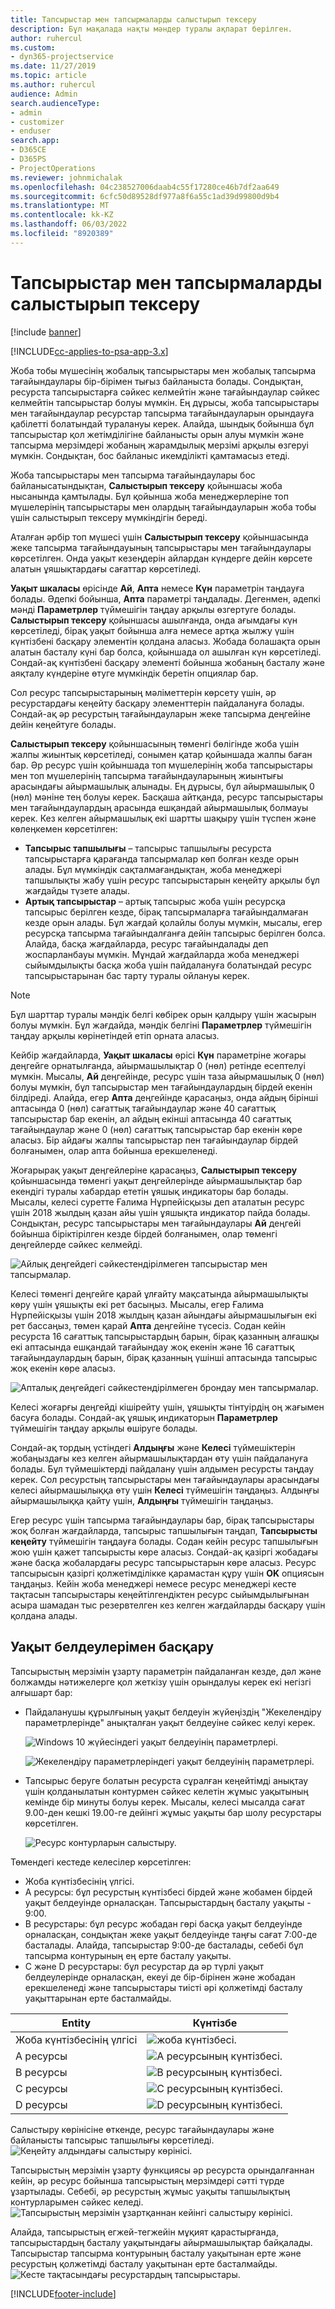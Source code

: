 ```yaml
---
title: Тапсырыстар мен тапсырмаларды салыстырып тексеру
description: Бұл мақалада нақты мәндер туралы ақпарат берілген.
author: ruhercul
ms.custom:
- dyn365-projectservice
ms.date: 11/27/2019
ms.topic: article
ms.author: ruhercul
audience: Admin
search.audienceType:
- admin
- customizer
- enduser
search.app:
- D365CE
- D365PS
- ProjectOperations
ms.reviewer: johnmichalak
ms.openlocfilehash: 04c238527006daab4c55f17280ce46b7df2aa649
ms.sourcegitcommit: 6cfc50d89528df977a8f6a55c1ad39d99800d9b4
ms.translationtype: MT
ms.contentlocale: kk-KZ
ms.lasthandoff: 06/03/2022
ms.locfileid: "8920389"
---
```

# <a name="reconcile-bookings-and-assignments"></a>Тапсырыстар мен тапсырмаларды салыстырып тексеру

[!include [banner](../includes/psa-now-project-operations.md)]

[!INCLUDE[cc-applies-to-psa-app-3.x](../includes/cc-applies-to-psa-app-3x.md)]

Жоба тобы мүшесінің жобалық тапсырыстары мен жобалық тапсырма тағайындаулары бір-бірімен тығыз байланыста болады. Сондықтан, ресурста тапсырыстарға сәйкес келмейтін және тағайындаулар сәйкес келмейтін тапсырыстар болуы мүмкін. Ең дұрысы, жоба тапсырыстары мен тағайындаулар ресурстар тапсырма тағайындауларын орындауға қабілетті болатындай туралануы керек. Алайда, шындық бойынша бұл тапсырыстар қол жетімділігіне байланысты орын алуы мүмкін және тапсырма мерзімдері жобаның жарамдылық мерзімі арқылы өзгеруі мүмкін. Сондықтан, бос байланыс икемділікті қамтамасыз етеді.

Жоба тапсырыстары мен тапсырма тағайындаулары бос байланысатындықтан, **Салыстырып тексеру** қойыншасы жоба нысанында қамтылады. Бұл қойынша жоба менеджерлеріне топ мүшелерінің тапсырыстары мен олардың тағайындауларын жоба тобы үшін салыстырып тексеру мүмкіндігін береді.

Аталған әрбір топ мүшесі үшін **Салыстырып тексеру** қойыншасында жеке тапсырма тағайындауының тапсырыстары мен тағайындаулары көрсетілген. Онда уақыт кезеңдерін айлардан күндерге дейін көрсете алатын ұяшықтардағы сағаттар көрсетіледі.

**Уақыт шкаласы** өрісінде **Ай**, **Апта** немесе **Күн** параметрін таңдауға болады. Әдепкі бойынша, **Апта** параметрі таңдалады. Дегенмен, әдепкі мәнді **Параметрлер** түймешігін таңдау арқылы өзгертуге болады. **Салыстырып тексеру** қойыншасы ашылғанда, онда ағымдағы күн көрсетіледі, бірақ уақыт бойынша алға немесе артқа жылжу үшін күнтізбені басқару элементін қолдана аласыз. Жобада болашақта орын алатын басталу күні бар болса, қойыншада ол ашылған күн көрсетіледі. Сондай-ақ күнтізбені басқару элементі бойынша жобаның басталу және аяқталу күндеріне өтуге мүмкіндік беретін опциялар бар.

Сол ресурс тапсырыстарының мәліметтерін көрсету үшін, әр ресурстардағы кеңейту басқару элементтерін пайдалануға болады. Сондай-ақ әр ресурстың тағайындауларын жеке тапсырма деңгейіне дейін кеңейтуге болады.

**Салыстырып тексеру** қойыншасының төменгі бөлігінде жоба үшін жалпы жиынтық көрсетіледі, сонымен қатар қойыншада жалпы баған бар. Әр ресурс үшін қойыншада топ мүшелерінің жоба тапсырыстары мен топ мүшелерінің тапсырма тағайындауларының жиынтығы арасындағы айырмашылық алынады. Ең дұрысы, бұл айырмашылық 0 (нөл) мәніне тең болуы керек. Басқаша айтқанда, ресурс тапсырыстары мен тағайындаулардың арасында ешқандай айырмашылық болмауы керек. Кез келген айырмашылық екі шартты шақыру үшін түспен және көлеңкемен көрсетілген:

- **Тапсырыс тапшылығы** – тапсырыс тапшылығы ресурста тапсырыстарға қарағанда тапсырмалар көп болған кезде орын алады. Бұл мүмкіндік сақталмағандықтан, жоба менеджері тапшылықты жабу үшін ресурс тапсырыстарын кеңейту арқылы бұл жағдайды түзете алады.
- **Артық тапсырыстар** – артық тапсырыс жоба үшін ресурсқа тапсырыс берілген кезде, бірақ тапсырмаларға тағайындалмаған кезде орын алады. Бұл жағдай қолайлы болуы мүмкін, мысалы, егер ресурсқа тапсырма тағайындалғанға дейін тапсырыс берілген болса. Алайда, басқа жағдайларда, ресурс тағайындалады деп жоспарланбауы мүмкін. Мұндай жағдайларда жоба менеджері сыйымдылықты басқа жоба үшін пайдалануға болатындай ресурс тапсырыстарынан бас тарту туралы ойлануы керек.

> [!NOTE]
> Бұл шарттар туралы мәндік белгі көбірек орын қалдыру үшін жасырын болуы мүмкін. Бұл жағдайда, мәндік белгіні **Параметрлер** түймешігін таңдау арқылы көрінетіндей етіп орната аласыз.

Кейбір жағдайларда, **Уақыт шкаласы** өрісі **Күн** параметріне жоғары деңгейге орнатылғанда, айырмашылықтар 0 (нөл) ретінде есептелуі мүмкін. Мысалы, **Ай** деңгейінде, ресурс үшін таза айырмашылық 0 (нөл) болуы мүмкін, бұл тапсырыстар мен тағайындаулардың бірдей екенін білдіреді. Алайда, егер **Апта** деңгейінде қарасаңыз, онда айдың бірінші аптасында 0 (нөл) сағаттық тағайындаулар және 40 сағаттық тапсырыстар бар екенін, ал айдың екінші аптасында 40 сағаттық тағайындаулар және 0 (нөл) сағаттық тапсырыстар бар екенін көре аласыз. Бір айдағы жалпы тапсырыстар пен тағайындаулар бірдей болғанымен, олар апта бойынша ерекшеленеді.

Жоғарырақ уақыт деңгейлеріне қарасаңыз, **Салыстырып тексеру** қойыншасында төменгі уақыт деңгейлерінде айырмашылықтар бар екендігі туралы хабардар ететін ұяшық индикаторы бар болады. Мысалы, келесі суретте Ғалима Нұрпейісқызы деп аталатын ресурс үшін 2018 жылдың қазан айы үшін ұяшықта индикатор пайда болады. Сондықтан, ресурс тапсырыстары мен тағайындаулары **Ай** деңгейі бойынша біріктірілген кезде бірдей болғанымен, олар төменгі деңгейлерде сәйкес келмейді.

![Айлық деңгейдегі сәйкестендірілмеген тапсырыстар мен тапсырмалар.](media/reconcile-assignments-01.JPG)

Келесі төменгі деңгейге қарай ұлғайту мақсатында айырмашылықты көру үшін ұяшықты екі рет басыңыз. Мысалы, егер Ғалима Нұрпейісқызы үшін 2018 жылдың қазан айындағы айырмашылығын екі рет бассаңыз, төмен қарай **Апта** деңгейіне түсесіз. Содан кейін ресурста 16 сағаттық тапсырыстардың барын, бірақ қазанның алғашқы екі аптасында ешқандай тағайындау жоқ екенін және 16 сағаттық тағайындаулардың барын, бірақ қазанның үшінші аптасында тапсырыс жоқ екенін көре аласыз.

![Апталық деңгейдегі сәйкестендірілмеген брондау мен тапсырмалар.](media/reconcile-assignments-02.JPG)

Келесі жоғарғы деңгейді кішірейту үшін, ұяшықты тінтуірдің оң жағымен басуға болады. Сондай-ақ ұяшық индикаторын **Параметрлер** түймешігін таңдау арқылы өшіруге болады. 

Сондай-ақ тордың үстіндегі **Алдыңғы** және **Келесі** түймешіктерін жобаңыздағы кез келген айырмашылықтардан өту үшін пайдалануға болады. Бұл түймешіктерді пайдалану үшін алдымен ресурсты таңдау керек. Сол ресурстың тапсырыстары мен тағайындаулары арасындағы келесі айырмашылыққа өту үшін  **Келесі** түймешігін таңдаңыз. Алдыңғы айырмашылыққа қайту үшін, **Алдыңғы** түймешігін таңдаңыз.

Егер ресурс үшін тапсырма тағайындаулары бар, бірақ тапсырыстары жоқ болған жағдайларда, тапсырыс тапшылығын таңдап, **Тапсырысты кеңейту** түймешігін таңдауға болады. Содан кейін ресурс тапшылығын жою үшін қажет тапсырысты көре аласыз. Сондай-ақ қазіргі жобадағы және басқа жобалардағы ресурс тапсырыстарын көре аласыз. Ресурс тапсырысын қазіргі қолжетімділікке қарамастан құру үшін **OK** опциясын таңдаңыз. Кейін жоба менеджері немесе ресурс менеджері кесте тақтасын тапсырыстары кеңейтілгендіктен ресурс сыйымдылығынан асыра шамадан тыс резервтелген кез келген жағдайларды басқару үшін қолдана алады.

## <a name="managing-with-time-zones"></a>Уақыт белдеулерімен басқару
Тапсырыстың мерзімін ұзарту параметрін пайдаланған кезде, дәл және болжамды нәтижелерге қол жеткізу үшін орындалуы керек екі негізгі алғышарт бар:  

- Пайдаланушы құрылғының уақыт белдеуін жүйеңіздің "Жекелендіру параметрлерінде" анықталған уақыт белдеуіне сәйкес келуі керек.
 
  ![Windows 10 жүйесіндегі уақыт белдеуінің параметрлері.](media/reconcile-assignments-03.png)

  ![Жекелендіру параметрлеріндегі уақыт белдеуінің параметрлері.](media/reconcile-assignments-04.png)
 
- Тапсырыс беруге болатын ресурста сұралған кеңейтімді анықтау үшін қолданылатын контурмен сәйкес келетін жұмыс уақытының кемінде бір минуты болуы керек. Мысалы, келесі мысалда сағат 9.00-ден кешкі 19.00-ге дейінгі жұмыс уақыты бар шолу ресурстары көрсетілген. 

  ![Ресурс контурларын салыстыру.](media/reconcile-assignments-05.png)

Төмендегі кестеде келесілер көрсетілген:

- Жоба күнтізбесінің үлгісі.
- А ресурсы: бұл ресурстың күнтізбесі бірдей және жобамен бірдей уақыт белдеуінде орналасқан. Тапсырыстардың басталу уақыты - 9:00.
- В ресурстары: бұл ресурс жобадан гөрі басқа уақыт белдеуінде орналасқан, сондықтан жеке уақыт белдеуінде таңғы сағат 7:00-де басталады. Алайда, тапсырыстар 9:00-де басталады, себебі бұл тапсырма контурының ең ерте басталу уақыты.
- C және D ресурстары: бұл ресурстар да әр түрлі уақыт белдеулерінде орналасқан, екеуі де бір-бірінен және жобадан ерекшеленеді және тапсырыстары тиісті әрі қолжетімді басталу уақыттарынан ерте басталмайды.

|Entity  |Күнтізбе  |
|-|-|
|Жоба күнтізбесінің үлгісі   | ![жоба күнтізбесі.](media/reconcile-assignments-06.png) |
|A ресурсы  | ![A ресурсының күнтізбесі.](media/reconcile-assignments-06.png) |
|B ресурсы  |  ![B ресурсының күнтізбесі.](media/reconcile-assignments-07.png) |
|C ресурсы  |  ![C ресурсының күнтізбесі.](media/reconcile-assignments-08.png) |
|D ресурсы  | ![D ресурсының күнтізбесі.](media/reconcile-assignments-09.png)  |
 
Салыстыру көрінісіне өткенде, ресурс тағайындаулары және байланысты тапсырыс тапшылығы көрсетіледі.
 ![Кеңейту алдындағы салыстыру көрінісі.](media/reconcile-assignments-10.png)

Тапсырыстың мерзімін ұзарту функциясы әр ресурста орындалғаннан кейін, әр ресурс бойынша тапсырыстың мерзімдері сәтті түрде ұзартылады. Себебі, әр ресурстың жұмыс уақыты тапшылықтың контурларымен сәйкес келеді.
 ![Тапсырыстың мерзімін ұзартқаннан кейінгі салыстыру көрінісі.](media/reconcile-assignments-11.png) 

Алайда, тапсырыстың егжей-тегжейін мұқият қарастырғанда, тапсырыстардың басталу уақытындағы айырмашылықтар байқалады. Тапсырыстар тапсырма контурының басталу уақытынан ерте және ресурстың қолжетімді басталу уақытынан ерте басталмайды.
 ![Кесте тақтасындағы ресурстардың тапсырыстары.](media/reconcile-assignments-12.png)


[!INCLUDE[footer-include](../includes/footer-banner.md)]
